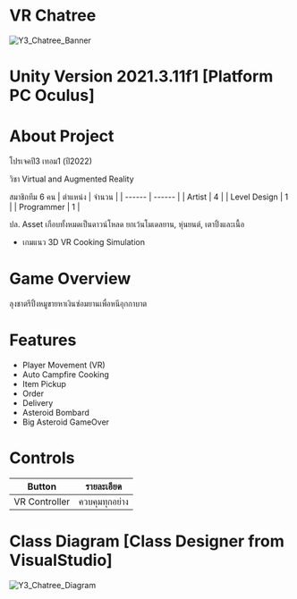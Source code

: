 # VR Chatree
![Y3_Chatree_Banner](https://user-images.githubusercontent.com/48912221/221420388-60823203-1809-410b-a807-53862da40885.png)

# Unity Version 2021.3.11f1 [Platform PC Oculus]
# About Project
โปรเจคปี3 เทอม1 (ปี2022)

วิชา Virtual and Augmented Reality

สมาชิกทีม 6 คน
| ตำแหน่ง | จำนวน |
| ------ | ------ |
| Artist | 4 |
| Level Design | 1 |
| Programmer | 1 |

ปล. Asset เกือบทั้งหมดเป็นดาวน์โหลด ยกเว้นโมเดลยาน, หุ่นยนต์, เตาปิ้งและเนื้อ

- เกมแนว 3D VR Cooking Simulation

# Game Overview
ลุงชาตรีปิ้งหมูขายหาเงินซ่อมยานเพื่อหนีอุกกาบาต

# Features
- Player Movement (VR)
- Auto Campfire Cooking
- Item Pickup
- Order
- Delivery
- Asteroid Bombard
- Big Asteroid GameOver

# Controls
| Button | รายละเอียด |
| ------ | ------ |
| VR Controller | ควบคุมทุกอย่าง |

# Class Diagram [Class Designer from VisualStudio]
![Y3_Chatree_Diagram](https://user-images.githubusercontent.com/48912221/221421917-320eea30-25dc-40a6-b93e-bebd0fcaab80.png)

